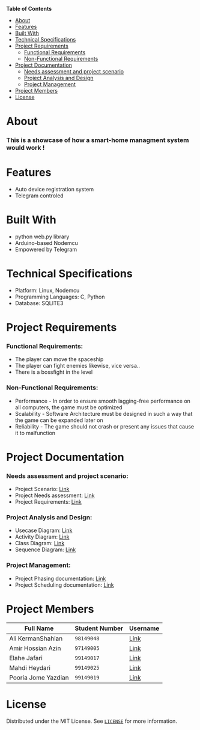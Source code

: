 **Table of Contents**
- [About](#about)
- [Features](#features)
- [Built With](#built-with)
- [Technical Specifications](#technical-specifications)
- [Project Requirements](#Project-Requirements)
  - [Functional Requirements](#Functional-Requirements)
  - [Non-Functional Requirements](#Non-Functional-Requirements)
- [Project Documentation](#Project-Documentation)
  - [Needs assessment and project scenario](#Needs-assessment-and-project-scenario)
  - [Project Analysis and Design](#Project-Analysis-and-Design)
  - [Project Management](#Project-Management)
- [Project Members](#Project-Members)
- [License](#License)

# About
### This is a showcase of how a smart-home managment system would work !

# Features
- Auto device registration system
- Telegram controled

# Built With
- python web.py library
- Arduino-based Nodemcu
- Empowered by Telegram

# Technical Specifications
- Platform: Linux, Nodemcu
- Programming Languages: C, Python
- Database: SQLITE3

# Project Requirements
### Functional Requirements:
  - The player can move the spaceship
  - The player can fight enemies likewise, vice versa..
  - There is a bossfight in the level

### Non-Functional Requirements:
  - Performance - In order to ensure smooth lagging-free performance on all computers, the game must be optimized
  - Scalability - Software Architecture must be designed in such a way that the game can be expanded later on
  - Reliability - The game should not crash or present any issues that cause it to malfunction

# Project Documentation
### Needs assessment and project scenario:
  - Project Scenario: [Link]()
  - Project Needs assessment: [Link]()
  - Project Requirements: [Link]()

### Project Analysis and Design:
  - Usecase Diagram: [Link]()
  - Activity Diagram: [Link]()
  - Class Diagram: [Link]()
  - Sequence Diagram: [Link]()

### Project Management:
  - Project Phasing documentation: [Link]()
  - Project Scheduling documentation: [Link]()

# Project Members
| Full Name | Student Number | Username |
| --- | --- | --- |
| Ali KermanShahian | `98149048` | [Link](https://github.com/kermanshahianali) |
| Amir Hossian Azin | `97149005` | [Link](https://github.com/amir-azin) |
| Elahe Jafari | `99149017` | [Link](http://Github.com/iamelinnile) |
| Mahdi Heydari | `99149025` | [Link](https://github.com/MahdiHeydariCE) |
| Pooria Jome Yazdian | `99149019` | [Link](https://github.com/Pooriajy) |

# License
Distributed under the MIT License. See [`LICENSE`](LICENSE) for more information.
